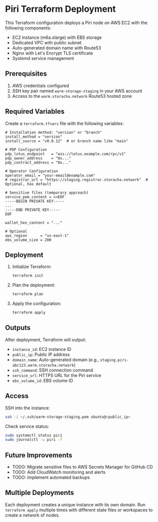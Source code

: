 # Piri Terraform Deployment

This Terraform configuration deploys a Piri node on AWS EC2 with the following components:

- EC2 instance (m6a.xlarge) with EBS storage
- Dedicated VPC with public subnet
- Auto-generated domain name with Route53
- Nginx with Let's Encrypt TLS certificate
- Systemd service management

## Prerequisites

1. AWS credentials configured
2. SSH key pair named `warm-storage-staging` in your AWS account
3. Access to the `warm.storacha.network` Route53 hosted zone

## Required Variables

Create a `terraform.tfvars` file with the following variables:

```hcl
# Installation method: "version" or "branch"
install_method = "version"
install_source = "v0.0.12"  # or branch name like "main"

# PDP Configuration
pdp_lotus_endpoint   = "wss://lotus.example.com/rpc/v1"
pdp_owner_address    = "0x..."
pdp_contract_address = "0x..."

# Operator Configuration
operator_email = "your-email@example.com"
# registrar_url = "https://staging.registrar.storacha.network"  # Optional, has default

# Sensitive files (temporary approach)
service_pem_content = <<EOF
-----BEGIN PRIVATE KEY-----
...
-----END PRIVATE KEY-----
EOF

wallet_hex_content = "..."

# Optional
aws_region      = "us-east-1"
ebs_volume_size = 200
```

## Deployment

1. Initialize Terraform:
   ```bash
   terraform init
   ```

2. Plan the deployment:
   ```bash
   terraform plan
   ```

3. Apply the configuration:
   ```bash
   terraform apply
   ```

## Outputs

After deployment, Terraform will output:

- `instance_id`: EC2 instance ID
- `public_ip`: Public IP address
- `domain_name`: Auto-generated domain (e.g., `staging.piri-abc123.warm.storacha.network`)
- `ssh_command`: SSH connection command
- `service_url`: HTTPS URL for the Piri service
- `ebs_volume_id`: EBS volume ID

## Access

SSH into the instance:
```bash
ssh -i ~/.ssh/warm-storage-staging.pem ubuntu@<public_ip>
```

Check service status:
```bash
sudo systemctl status piri
sudo journalctl -u piri -f
```

## Future Improvements

- TODO: Migrate sensitive files to AWS Secrets Manager for GitHub CD
- TODO: Add CloudWatch monitoring and alerts
- TODO: Implement automated backups

## Multiple Deployments

Each deployment creates a unique instance with its own domain. Run `terraform apply` multiple times with different state files or workspaces to create a network of nodes.